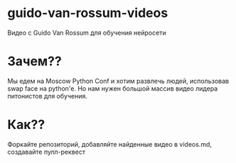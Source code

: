 # guido-van-rossum-videos
Видео с Guido Van Rossum для обучения нейросети

# Зачем??
Мы едем на Moscow Python Conf и хотим развлечь людей, использовав swap face на python'e. Но нам нужен большой массив видео лидера питонистов для обучения. 

# Как??
Форкайте репозиторий, добавляйте найденные видео в videos.md, создавайте пулл-реквест
